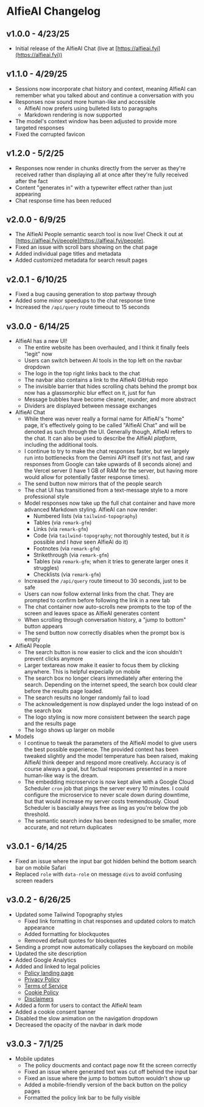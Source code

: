 # AlfieAI Changelog

## v1.0.0 - 4/23/25

* Initial release of the AlfieAI Chat (live at [https://alfieai.fyi](https://alfieai.fyi))

## v1.1.0 - 4/29/25

* Sessions now incorporate chat history and context, meaning AlfieAI can remember what you talked
  about and continue a conversation with you
* Responses now sound more human-like and accessible
  * AlfieAI now prefers using bulleted lists to paragraphs
  * Markdown rendering is now supported
* The model's context window has been adjusted to provide more targeted responses
* Fixed the corrupted favicon

## v1.2.0 - 5/2/25

* Responses now render in chunks directly from the server as they're received rather than displaying all at once
  after they're fully received after the fact
* Content "generates in" with a typewriter effect rather than just appearing
* Chat response time has been reduced

## v2.0.0 - 6/9/25

* The AlfieAI People semantic search tool is now live! Check it out at [https://alfieai.fyi/people](https://alfieai.fyi/people).
* Fixed an issue with scroll bars showing on the chat page
* Added individual page titles and metadata
* Added customized metadata for search result pages

## v2.0.1 - 6/10/25

* Fixed a bug causing generation to stop partway through
* Added some minor speedups to the chat response time
* Increased the `/api/query` route timeout to 15 seconds

## v3.0.0 - 6/14/25

* AlfieAI has a new UI!
  * The entire website has been overhauled, and I think it finally feels "legit" now
  * Users can switch between AI tools in the top left on the navbar dropdown
  * The logo in the top right links back to the chat
  * The navbar also contains a link to the AlfieAI GitHub repo
  * The invisible barrier that hides scrolling chats behind the prompt box now has a glassmorphic
    blur effect on it, just for fun
  * Message bubbles have become cleaner, rounder, and more abstract
  * Dividers are displayed between message exchanges
* AlfieAI Chat
  * While there was never really a formal name for AlfieAI's "home" page, it's effectively going
    to be called "AlfieAI Chat" and will be denoted as such through the UI. Generally though,
    AlfieAI refers to the chat. It can also be used to describe the AlfieAI _platform_, including
    the additional tools.
  * I continue to try to make the chat responses faster, but we largely run into bottlenecks from the
    Gemini API itself (it's not fast, and raw responses from Google can take upwards of 8 seconds alone)
    and the Vercel server (I have 1 GB of RAM for the server, but having more would allow for potentially
    faster response times).
  * The send button now mirrors that of the people search
  * The chat UI has transitioned from a text-message style to a more professional style
  * Model responses now take up the full chat container and have more advanced Markdown styling. AlfieAI can now
    render:
    * Numbered lists (via `tailwind-topography`)
    * Tables (via `remark-gfm`)
    * Links (via `remark-gfm`)
    * Code (via `tailwind-topography`; not thoroughly tested, but it _is_ possible and I _have_ seen AlfieAI do it)
    * Footnotes (via `remark-gfm`)
    * Strikethrough (via `remark-gfm`)
    * Tables (via `remark-gfm`; when it tries to generate larger ones it struggles)
    * Checklists (via `remark-gfm`)
  * Increased the `/api/query` route timeout to 30 seconds, just to be safe
  * Users can now follow external links from the chat. They are prompted to confirm before following the link in a new tab
  * The chat container now auto-scrolls new prompts to the top of the screen and leaves space as AlfieAI generates content
  * When scrolling through conversation history, a "jump to bottom" button appears
  * The send button now correctly disables when the prompt box is empty
* AlfieAI People
  * The search button is now easier to click and the icon shouldn't prevent clicks anymore
  * Larger textareas now make it easier to focus them by clicking anywhere. This is helpful expecially
    on mobile
  * The search box no longer clears immediately after entering the search. Depending on the internet
    speed, the search box could clear before the results page loaded.
  * The search results no longer randomly fail to load
  * The acknowledgement is now displayed under the logo instead of on the search box
  * The logo styling is now more consistent between the search page and the results page
  * The logo shows up larger on mobile
* Models
  * I continue to tweak the parameters of the AlfieAI model to give users the best possible experience. The
    provided context has been tweaked slightly and the model temperature has been raised, making AlfieAI think
    deeper and respond more creatively. Accuracy is of course always a goal, but factual responses presented in
    a more human-like way is the dream.
  * The embedding microservice is now kept alive with a Google Cloud Scheduler `cron` job that pings the server
    every 10 minutes. I could configure the microservice to never scale down during downtime, but that would increase
    my server costs tremendously. Cloud Scheduler is bascially always free as ling as you're below the job threshold.
  * The semantic search index has been redesigned to be smaller, more accurate, and not return duplicates

## v3.0.1 - 6/14/25

* Fixed an issue where the input bar got hidden behind the bottom search bar on mobile Safari
* Replaced `role` with `data-role` on message `div`s to avoid confusing screen readers

## v3.0.2 - 6/26/25

* Updated some Tailwind Topography styles
  * Fixed link formatting in chat responses and updated colors to match appearance
  * Added formatting for blockquotes
  * Removed default quotes for blockquotes
* Sending a prompt now automatically collapses the keyboard on mobile
* Updated the site description
* Added Google Analytics
* Added and linked to legal policies
  * [Policy landing page](https://alfieai.fyi/policies)
  * [Privacy Policy](https://alfieai.fyi/policies/privacy)
  * [Terms of Service](https://alfieai.fyi/policies/terms)
  * [Cookie Policy](https://alfieai.fyi/policies/cookies)
  * [Disclaimers](https://alfieai.fyi/policies/disclaimers)
* Added a form for users to contact the AlfieAI team
* Added a cookie consent banner
* Disabled the slow animation on the navigation dropdown
* Decreased the opacity of the navbar in dark mode

## v3.0.3 - 7/1/25

* Mobile updates
  * The policy doucments and contact page now fit the screen correctly
  * Fixed an issue where generated text was cut off behind the input bar
  * Fixed an issue where the jump to bottom button wouldn't show up
  * Added a mobile-friendly version of the back button on the policy pages
  * Formatted the policy link bar to be fully visible
